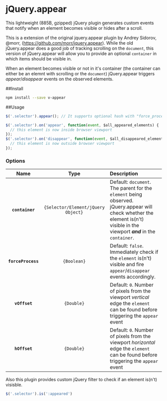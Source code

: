 # jQuery.appear

This lightweight (885B, gzipped) jQuery plugin generates custom events that notify when an element becomes visible or hides after a scroll. 

This is a extension of the original jquery.appear plugin by Andrey Sidorov, @morr, (https://github.com/morr/jquery.appear). While the old jQuery.appear does a good job of tracking scrolling on the `document`, this version of jQuery.appear will allow you to provide an optional `container` in which items should be visible in.

When an element becomes visible or not in it's container (the container can either be an elemnt with scrolling or the `document`) jQuery.appear triggers *appear*/*disappear* events on the observed elements. 

##Install

```bash
npm install --save v-appear
```

##Usage

```js
$('.selector').appear(); // It supports optional hash with "force_process" and "interval" keys. Check source code for details.

$('.selector').on('appear', function(event, $all_appeared_elements) {
  // this element is now inside browser viewport
});
$('.selector').on('disappear', function(event, $all_disappeared_elements) {
  // this element is now outside browser viewport
});
```
### Options
|Name|Type|Description|
|:--:|:--:|:----------|
|**`container`**|`{Selector/Element/jQuery Object}`|Default: `document`. The parent for the `element` being observed. jQuery.appear will check whether the element is(n't) visible in the viewport ***and*** in the `container`.  |
|**`forceProcess`**|`{Boolean}`|Default: `false`. Immediately check if the `element` is(n't) visible and fire `appear`/`disappear` events accordingly. |
|**`vOffset`**|`{Double}`|Default: `0`. Number of pixels from the viewport _vertical_ edge the `element` can be found before triggering the `appear` event |
|**`hOffset`**|`{Double}`|Default: `0`. Number of pixels from the viewport _horizontal_ edge the `element` can be found before triggering the `appear` event |

Also this plugin provides custom jQuery filter to check if an element is(n't) visisble.

```js
$('.selector').is(':appeared')
```